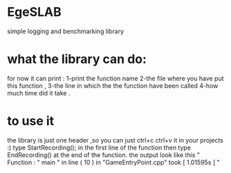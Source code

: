 # EgeSLAB
simple logging and benchmarking library 
# what the library can do:
for now it can print :
  1-print the function name 
  2-the file where you have put this function ,
  3-the line in which the the function have been called 
  4-how much time did it take .



# to use it 
the library is just one header ,so you can just ctrl+c ctrl+v it in your projects :)
type  StartRecording(); in the first line of the function then type  EndRecording() at the end of the function.
the output look like this 
   " Function : " main " in line ( 10 ) in "GameEntryPoint.cpp" took [ 1.01595s ] "

